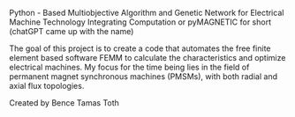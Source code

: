Python - Based Multiobjective Algorithm and Genetic Network for Electrical Machine Technology Integrating Computation
or pyMAGNETIC for short
(chatGPT came up with the name)

The goal of this project is to create a code that automates the free finite element based software FEMM to calculate the characteristics and optimize electrical machines.
My focus for the time being lies in the field of permanent magnet synchronous machines (PMSMs), with both radial and axial flux topologies.

Created by Bence Tamas Toth
